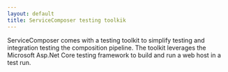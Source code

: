 ```yaml
---
layout: default
title: ServiceComposer testing toolkik
---
```


ServiceComposer comes with a testing toolkit to simplify testing and integration testing the composition pipeline. The toolkit leverages the Microsoft Asp.Net Core testing framework to build and run a web host in a test run.
